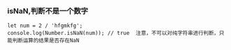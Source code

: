 ### isNaN,判断不是一个数字

	let num = 2 / 'hfgmkfg';
	console.log(Number.isNaN(num)); // true  注意，不可以对纯字符串进行判断，只能判断运算的结果是否存在NaN